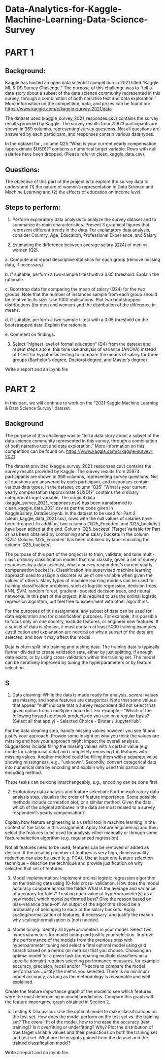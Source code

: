 # Data-Analytics-for-Kaggle-Machine-Learning-Data-Science-Survey

# PART 1

## Background:

Kaggle has hosted an open data scientist competition in 2021 titled “Kaggle ML & DS Survey Challenge.” The purpose of this challenge was to “tell a data story about a subset of the data science community represented in this survey, through a combination of both narrative text and data exploration.” More information on the competition, data, and prizes can be found on: https://www.kaggle.com/c/kaggle-survey-2021/data

The dataset used (kaggle_survey_2021_responses.csv) contains the survey results provided by Kaggle. The survey results from 25973 participants are shown in 369 columns, representing survey questions. Not all questions are answered by each participant, and responses contain various data types.

In the dataset for , column Q25 “What is your current yearly compensation (approximate $USD)?” contains a numerical target variable. Rows with null salaries have been dropped. (Please refer to clean_kaggle_data.csv). 

## Questions:
The objective of this part of the project is to explore the survey data to understand (1) the nature of women’s representation in Data Science and Machine Learning and (2) the effects of education on income level. 

## Steps to perform:
1. Perform exploratory data analysis to analyze the survey dataset and to summarize its main characteristics. Present 3 graphical figures that represent different trends in the data. For explanatory data analysis, consider Country, Age, Education, Professional Experience, and Salary.

2. Estimating the difference between average salary (Q24) of men vs. women (Q2).

a. Compute and report descriptive statistics for each group (remove missing data, if
necessary).

b. If suitable, perform a two-sample t-test with a 0.05 threshold. Explain the rationale.

c. Bootstrap data for comparing the mean of salary (Q24) for the two groups. Note that the number of instances sample from each group should be relative to its size. Use 1000 replications. Plot two bootstrapped distributions (for men and women) and the distribution of the difference in means.

d. If suitable, perform a two-sample t-test with a 0.05 threshold on the bootstrapped data. Explain the rationale.

e. Comment on findings.

3. Select “highest level of formal education” (Q4) from the dataset and repeat steps a to e, this time use analysis of variance (ANOVA) instead of t-test for hypothesis testing to compare the means of salary for three groups (Bachelor’s degree, Doctoral degree, and Master’s degree)

Write a report and an ipynb file

# PART 2

In this part, we will continue to work on the “2021 Kaggle Machine Learning & Data Science
Survey” dataset.

## Background
The purpose of this challenge was to “tell a data story about a subset of the data science community represented in this survey, through a combination of both narrative text and data exploration.” More information on this competition can be found on: https://www.kaggle.com/c/kaggle-survey-2021

The dataset provided (kaggle_survey_2021_responses.csv) contains the survey results provided by Kaggle. The survey results from 25973 participants are shown in 369 columns, representing survey questions. Not all questions are answered by each participant, and responses contain various data types. In the dataset, column ‘Q25’ “What is your current yearly compensation (approximate $USD)?” contains the ordinary categorical target variable. The original data (kaggle_survey_2021_responses.csv) has been transformed to clean_kaggle_data_2021.csv as per the code given in KaggleSalary_DataSet.ipynb. In the dataset to be used for Part 2 (clean_kaggle_data_2021.csv), rows with the null values of salaries have been dropped. In addition, two columns (‘Q25_Encoded’ and ‘Q25_buckets’) have been added at the end. Column ‘Q25_buckets’ (Target Variable for Part 2) has been obtained by combining some salary buckets in the column ‘Q25’. Column ‘Q25_Encoded’ has been obtained by label encoding the column ‘Q25_buckets’.

The purpose of this part of the project is to train, validate, and tune multi-class ordinary classification models that can classify, given a set of survey responses by a data scientist, what a survey respondent’s current yearly compensation bucket is.
Classification is a supervised machine learning approach used to assign a discrete value of one variable when given the values of others. Many types of machine learning models can be used for training classification problems, such as logistic regression, decision trees, kNN, SVM, random forest, gradient- boosted decision trees, and neural networks. In this part of the project, it is required to use the ordinal logistic regression algorithm, but feel free to experiment with other algorithms.

For the purposes of this assignment, any subset of data can be used for data exploration and for classification purposes. For example, it is possible to focus only on one country, exclude features, or engineer new features. If a subset of data is chosen, it must contain at least 5000 training examples. Justification and explanation are needed on why a subset of the data are selected, and how it may affect the model.

Data is often split into training and testing data. The training data is typically further divided to create validation sets, either by just splitting, if enough data exists, or by using cross-validation within the training set. The model can be iteratively improved by tuning the hyperparameters or by feature selection.

## S

1. Data cleaning:
While the data is made ready for analysis, several values are missing, and some features are categorical. Note that some values that appear “null” indicate that a survey respondent did not select that given option from a multiple-choice list. For example – “Which of the following hosted notebook products do you use on a regular basis? (Select all that apply) - Selected Choice - Binder / JupyterHub”.

For the data cleaning step, handle missing values however you see fit and justify your approach. Provide some insight on why you think the values are missing and how your approach might impact the overall analysis. Suggestions include filling the missing values with a certain value (e.g. mode for categorical data) and completely removing the features with missing values. Another method could be filling them with a separate value showing missingness, e.g., “unknown”. Secondly, convert categorical data into numerical data by encoding and explain why used this particular encoding method.

These tasks can be done interchangeably, e.g., encoding can be done first.

2. Exploratory data analysis and feature selection:
For the exploratory data analysis step, visualize the order of feature importance. Some possible methods include correlation plot, or a similar method. Given the data, which of the original attributes in the data are most related to a survey respondent’s yearly compensation?

Explain how feature engineering is a useful tool in machine learning in the context of the tasks in this assignment. Apply feature engineering and then select the features to be used for analysis either manually or through some feature selection algorithm (e.g. regularized regression).

Not all features need to be used; features can be removed or added as desired. If the resulting number of features is very high, dimensionality reduction can also be used (e.g. PCA). Use at least one feature selection technique – describe the technique and provide justification on why selected that set of features.

3. Model implementation:
Implement ordinal logistic regression algorithm on the training data using 10-fold cross- validation. How does the model accuracy compare across the folds? What is the average and variance of accuracy for folds? Treating each value of hyperparameter(s) as a new model, which model performed best? Give the reason based on bias-variance trade-off. An output of the algorithm should be a probability of belonging to each of the salary buckets. Apply scaling/normalization of features, if necessary, and justify the reason why scaling/normalization is (not) needed.

4. Model tuning:
Identify all hyperparameters in your model. Select two hyperparameters for model tuning and justify your selection. Improve the performance of the models from the previous step with hyperparameter tuning and select a final optimal model using grid search based on a metric (or metrics) that you choose. Choosing an optimal model for a given task (comparing multiple classifiers on a specific domain) requires selecting performance measures, for example accuracy, precision, recall and/or F1-score to compare the model performance. Justify the metric you selected. There is no minimum model accuracy, as long as the methodology is reasonable and well explained.

Create the feature importance graph of the model to see which features were the most determining in model predictions. Compare this graph with the feature importance graph obtained in Section 2.

5. Testing & Discussion:
Use the optimal model to make classifications on the test set. How does the model perform on the test set vs. the training set? The overall fit of the model, how to increase the accuracy (test, training)? Is it overfitting or underfitting? Why? Plot the distribution of true target variable values and their predictions on both the training set and test set. What are the insights gained from the dataset and the trained classification model?

Write a report and an ipynb file.
